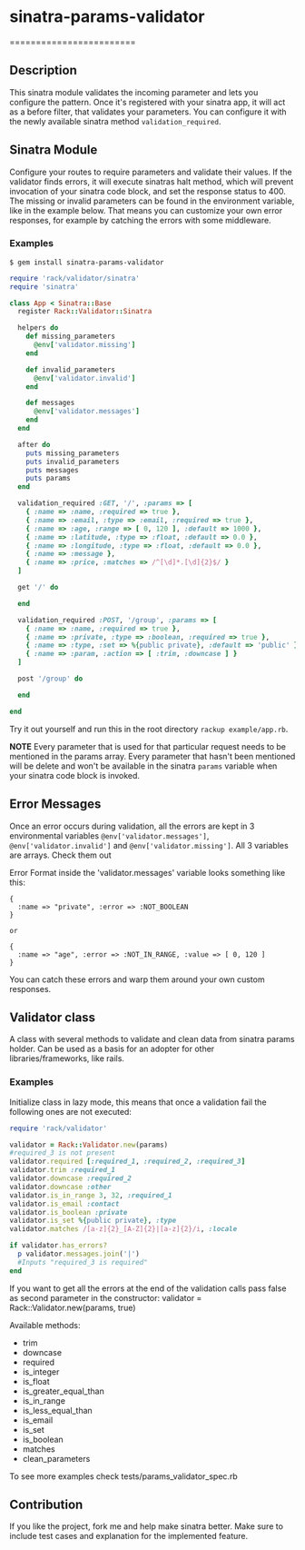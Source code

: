 # sinatra-params-validator
========================

## Description

This sinatra module validates the incoming parameter and lets you configure the pattern.
Once it's registered with your sinatra app, it will act as a before filter, that validates your parameters.
You can configure it with the newly available sinatra method `validation_required`.

## Sinatra Module

Configure your routes to require parameters and validate their values. If the
validator finds errors, it will execute sinatras halt method, which will prevent
invocation of your sinatra code block, and set the response status to 400. The missing
or invalid parameters can be found in the environment variable, like in the example
below. That means you can customize your own error responses, for example by catching the errors
with some middleware.

### Examples

```
$ gem install sinatra-params-validator
```

```ruby
require 'rack/validator/sinatra'
require 'sinatra'

class App < Sinatra::Base
  register Rack::Validator::Sinatra

  helpers do
    def missing_parameters
      @env['validator.missing']
    end

    def invalid_parameters
      @env['validator.invalid']
    end

    def messages
      @env['validator.messages']
    end
  end

  after do
    puts missing_parameters
    puts invalid_parameters
    puts messages
    puts params
  end

  validation_required :GET, '/', :params => [
    { :name => :name, :required => true },
    { :name => :email, :type => :email, :required => true },
    { :name => :age, :range => [ 0, 120 ], :default => 1000 },
    { :name => :latitude, :type => :float, :default => 0.0 },
    { :name => :longitude, :type => :float, :default => 0.0 },
    { :name => :message },
    { :name => :price, :matches => /^[\d]*.[\d]{2}$/ }
  ]

  get '/' do

  end

  validation_required :POST, '/group', :params => [
    { :name => :name, :required => true },
    { :name => :private, :type => :boolean, :required => true },
    { :name => :type, :set => %{public private}, :default => 'public' },
    { :name => :param, :action => [ :trim, :downcase ] }
  ]

  post '/group' do

  end

end
```

Try it out yourself and run this in the root directory `rackup example/app.rb`.

__NOTE__ Every parameter that is used for that particular request needs to be mentioned in the params
array. Every parameter that hasn't been mentioned will be delete and won't be available in the sinatra
`params` variable when your sinatra code block is invoked.

## Error Messages

Once an error occurs during validation, all the errors are kept in 3 environmental variables `@env['validator.messages']`,
`@env['validator.invalid']` and `@env['validator.missing']`. All 3 variables are arrays. Check them out

Error Format inside the 'validator.messages' variable looks something like this:

```
{
  :name => "private", :error => :NOT_BOOLEAN
}

or

{
  :name => "age", :error => :NOT_IN_RANGE, :value => [ 0, 120 ]
}
```

You can catch these errors and warp them around your own custom responses.

## Validator class

A class with several methods to validate and clean data from sinatra params holder.
Can be used as a basis for an adopter for other libraries/frameworks, like rails.

### Examples

Initialize class in lazy mode, this means that once a validation fail the following ones are not executed:

```ruby
require 'rack/validator'

validator = Rack::Validator.new(params)
#required_3 is not present
validator.required [:required_1, :required_2, :required_3]
validator.trim :required_1
validator.downcase :required_2
validator.downcase :other
validator.is_in_range 3, 32, :required_1
validator.is_email :contact
validator.is_boolean :private
validator.is_set %{public private}, :type
validator.matches /[a-z]{2}_[A-Z]{2}|[a-z]{2}/i, :locale

if validator.has_errors?
  p validator.messages.join('|')
  #Inputs "required_3 is required"
end
```

If you want to get all the errors at the end of the validation calls pass false as second parameter in the constructor:
	validator = Rack::Validator.new(params, true)
	
Available methods:

* trim
* downcase
* required
* is_integer
* is_float
* is_greater_equal_than
* is_in_range
* is_less_equal_than
* is_email
* is_set
* is_boolean
* matches
* clean_parameters

To see more examples check tests/params_validator_spec.rb

## Contribution

If you like the project, fork me and help make sinatra better.
Make sure to include test cases and explanation for the implemented feature.